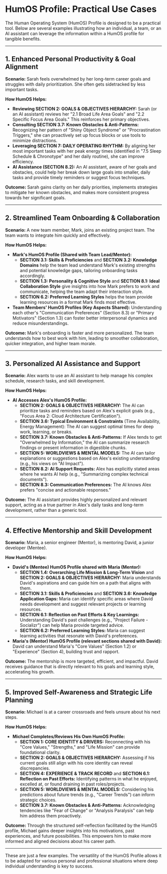 
# HumOS Profile: Practical Use Cases

The Human Operating System (HumOS) Profile is designed to be a practical tool. Below are several examples illustrating how an individual, a team, or an AI assistant can leverage the information within a HumOS profile for tangible benefits.

---

## 1. Enhanced Personal Productivity & Goal Alignment

**Scenario:** Sarah feels overwhelmed by her long-term career goals and struggles with daily prioritization. She often gets sidetracked by less important tasks.

**How HumOS Helps:**

*   **Reviewing SECTION 2: GOALS & OBJECTIVES HIERARCHY:** Sarah (or an AI assistant) reviews her "2.1 Broad Life Area Goals" and "2.2 Specific Focus Area Goals." This reinforces her primary objectives.
*   **Consulting SECTION 3.7: Known Obstacles & Anti-Patterns:** Recognizing her pattern of "Shiny Object Syndrome" or "Procrastination Triggers," she can proactively set up focus blocks or use tools to minimize distractions.
*   **Leveraging SECTION 7: DAILY OPERATING RHYTHM:** By aligning her most important tasks with her peak energy times (identified in "7.5 Sleep Schedule & Chronotype" and her daily routine), she can improve efficiency.
*   **AI Assistance (SECTION 8.2):** An AI assistant, aware of her goals and obstacles, could help her break down large goals into smaller, daily tasks and provide timely reminders or suggest focus techniques.

**Outcome:** Sarah gains clarity on her daily priorities, implements strategies to mitigate her known obstacles, and makes more consistent progress towards her significant goals.

---

## 2. Streamlined Team Onboarding & Collaboration

**Scenario:** A new team member, Mark, joins an existing project team. The team wants to integrate him quickly and effectively.

**How HumOS Helps:**

*   **Mark's HumOS Profile (Shared with Team Lead/Mentor):**
    *   **SECTION 3.1: Skills & Proficiencies** and **SECTION 3.2: Knowledge Domains** help the team lead understand Mark's existing strengths and potential knowledge gaps, tailoring onboarding tasks accordingly.
    *   **SECTION 1.3: Personality & Cognitive Style** and **SECTION 8.1: Ideal Collaboration Style** give insights into how Mark prefers to work and communicate, helping the team adapt their interaction style.
    *   **SECTION 6.2: Preferred Learning Styles** helps the team provide learning resources in a format Mark finds most effective.
*   **Team Members' HumOS Profiles (Key Aspects Shared):** Understanding each other's "Communication Preferences" (Section 8.3) or "Primary Motivators" (Section 1.3) can foster better interpersonal dynamics and reduce misunderstandings.

**Outcome:** Mark's onboarding is faster and more personalized. The team understands how to best work with him, leading to smoother collaboration, quicker integration, and higher team morale.

---

## 3. Personalized AI Assistance and Support

**Scenario:** Alex wants to use an AI assistant to help manage his complex schedule, research tasks, and skill development.

**How HumOS Helps:**

*   **AI Accesses Alex's HumOS Profile:**
    *   **SECTION 2: GOALS & OBJECTIVES HIERARCHY:** The AI can prioritize tasks and reminders based on Alex's explicit goals (e.g., "Focus Area 2: Cloud Architecture Certification").
    *   **SECTION 3.6: Typical Environment & Constraints** (Time Availability, Energy Management): The AI can suggest optimal times for deep work, learning, or breaks.
    *   **SECTION 3.7: Known Obstacles & Anti-Patterns:** If Alex tends to get "Overwhelmed by Information," the AI can summarize research findings or present information in digestible chunks.
    *   **SECTION 5: WORLDVIEWS & MENTAL MODELS:** The AI can tailor explanations or suggestions based on Alex's existing understanding (e.g., his views on "AI Impact").
    *   **SECTION 8.2: AI Support Requests:** Alex has explicitly stated areas where he wants AI help (e.g., "Summarizing complex technical documents").
    *   **SECTION 8.3: Communication Preferences:** The AI knows Alex prefers "concise and actionable responses."

**Outcome:** The AI assistant provides highly personalized and relevant support, acting as a true partner in Alex's daily tasks and long-term development, rather than a generic tool.

---

## 4. Effective Mentorship and Skill Development

**Scenario:** Maria, a senior engineer (Mentor), is mentoring David, a junior developer (Mentee).

**How HumOS Helps:**

*   **David's (Mentee) HumOS Profile shared with Maria (Mentor):**
    *   **SECTION 1.4: Overarching Life Mission & Long-Term Vision** and **SECTION 2: GOALS & OBJECTIVES HIERARCHY:** Maria understands David's aspirations and can guide him on a path that aligns with them.
    *   **SECTION 3.1: Skills & Proficiencies** and **SECTION 3.6: Knowledge Application Gaps:** Maria can identify specific areas where David needs development and suggest relevant projects or learning resources.
    *   **SECTION 6.1: Reflection on Past Efforts & Key Learnings:** Understanding David's past challenges (e.g., "Project Failure - Socializr") can help Maria provide targeted advice.
    *   **SECTION 6.2: Preferred Learning Styles:** Maria can suggest learning activities that resonate with David's preferences.
*   **Maria's (Mentor) HumOS Profile (relevant sections shared with David):** David can understand Maria's "Core Values" (Section 1.2) or "Experience" (Section 4), building trust and rapport.

**Outcome:** The mentorship is more targeted, efficient, and impactful. David receives guidance that is directly relevant to his goals and learning style, accelerating his growth.

---

## 5. Improved Self-Awareness and Strategic Life Planning

**Scenario:** Michael is at a career crossroads and feels unsure about his next steps.

**How HumOS Helps:**

*   **Michael Completes/Reviews His Own HumOS Profile:**
    *   **SECTION 1: CORE IDENTITY & DRIVERS:** Reconnecting with his "Core Values," "Strengths," and "Life Mission" can provide foundational clarity.
    *   **SECTION 2: GOALS & OBJECTIVES HIERARCHY:** Assessing if his current goals still align with his core identity can reveal discrepancies.
    *   **SECTION 4: EXPERIENCE & TRACK RECORD** and **SECTION 6.1: Reflection on Past Efforts:** Identifying patterns in what he enjoyed, excelled at, or found draining in past roles/projects.
    *   **SECTION 5: WORLDVIEWS & MENTAL MODELS:** Considering his predictions about future trends (e.g., "Career Trends") can inform strategic choices.
    *   **SECTION 3.7: Known Obstacles & Anti-Patterns:** Acknowledging tendencies like "Fear of Change" or "Analysis Paralysis" can help him address them proactively.

**Outcome:** Through the structured self-reflection facilitated by the HumOS profile, Michael gains deeper insights into his motivations, past experiences, and future possibilities. This empowers him to make more informed and aligned decisions about his career path.

---

These are just a few examples. The versatility of the HumOS Profile allows it to be adapted for various personal and professional situations where deep individual understanding is key to success.
